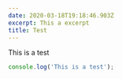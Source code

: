 ```yaml
---
date: 2020-03-18T19:18:46.903Z
excerpt: This a excerpt
title: Test
---
```


This is a test

```js
console.log('This is a test');
```
